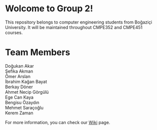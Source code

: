 # Wolcome to Group 2!

This repository belongs to computer engineering students from Boğaziçi University. It will be maintained throughout CMPE352 and CMPE451 courses. 

# Team Members

Doğukan Akar  
Şefika Akman  
Ömer Arslan  
İbrahim Kağan Bayat   
Berkay Döner  
Ahmet Necip Görgülü   
Ege Can Kaya  
Bengisu Özaydın  
Mehmet Saraçoğlu  
Kerem Zaman  

For more information, you can check our [Wiki](https://github.com/bounswe/2021SpringGroup2/wiki) page.
